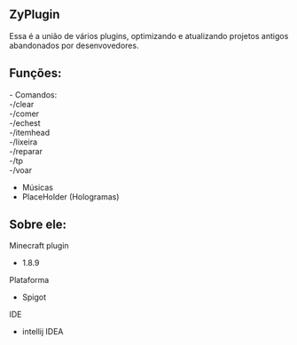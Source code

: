 <h2>ZyPlugin</h2>

<p>
  Essa é a união de vários plugins, optimizando e atualizando projetos antigos abandonados por desenvovedores.
</p>

<h2>Funções:</h2>
<p>
- Comandos:<br>
  -/clear<br>
  -/comer<br>
  -/echest<br>
  -/itemhead<br>
  -/lixeira<br>
  -/reparar<br>
  -/tp<br>
  -/voar<br>

- Músicas<br>
- PlaceHolder (Hologramas)<br>
</p>

<h2>Sobre ele:</h2>
<p>

Minecraft plugin
- 1.8.9
  
Plataforma
- Spigot
  
IDE
- intellij IDEA
</p>
